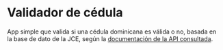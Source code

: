 # Validador de cédula
App simple que valida si una cédula dominicana es válida o no, basada 
en la base de dato de la JCE, según la [documentación de la API consultada](https://developer.digital.gob.do/apis/ff9ce928-e16e-4ea9-9ce9-28e16e1ea96e#documentation).